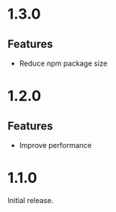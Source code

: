 # 1.3.0

## Features

- Reduce npm package size

# 1.2.0

## Features

- Improve performance

# 1.1.0

Initial release.
